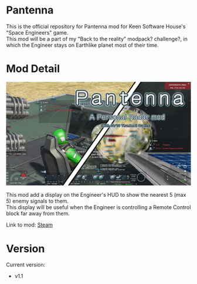 # Pantenna
This is the official repository for Pantenna mod for Keen Software House's "Space Engineers" game.\
This mod will be a part of my "Back to the reality" modpack? challenge?, in which the Engineer stays on Earthlike planet most of their time.

# Mod Detail
![Thumbnail](thumb.jpg)

This mod add a display on the Engineer's HUD to show the nearest 5 (max 5) enemy signals to them.\
This display will be useful when the Engineer is controlling a Remote Control block far away from them. 

Link to mod: [Steam](https://steamcommunity.com/sharedfiles/filedetails/?id=2655275786)

# Version
Current version:
- v1.1
